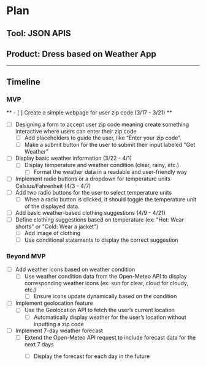 # Plan

## Tool: JSON APIS
## Product: Dress based on Weather App

---

## Timeline

### MVP
** - [ ]  Create a simple webpage for user zip code (3/17 - 3/21) **
  - [ ] Designing a form to accept user zip code meaning create something interactive where users can enter their zip code
      - [ ] Add placeholders to guide the user, like “Enter your zip code”.
       - [ ] Make a submit button for the user to submit their input labeled "Get Weather"
- [ ] Display basic weather information (3/22 - 4/1)
  - [ ] Display temperature and weather condition (clear, rainy, etc.)
       - [ ] Format the weather data in a readable and user-friendly way
- [ ]  Implement radio buttons or a dropdown for temperature units Celsius/Fahrenheit (4/3 - 4/7)
  - [ ]  Add two radio buttons for the user to select temperature units
      - [ ]  When a radio button is clicked, it should toggle the temperature unit of the displayed data.
- [ ]  Add basic weather-based clothing suggestions (4/9 - 4/21)
  - [ ]  Define clothing suggestions based on temperature (ex: "Hot: Wear shorts" or "Cold: Wear a jacket")
       - [ ]  Add image of clothing
       - [ ]  Use conditional statements to display the correct suggestion
### Beyond MVP

- [ ] Add weather icons based on weather condition
  - [ ] Use weather condition data from the Open-Meteo API to display corresponding weather icons (ex: sun for clear, cloud for cloudy, etc.)
       - [ ] Ensure icons update dynamically based on the condition
- [ ] Implement geolocation feature
  - [ ] Use the Geolocation API to fetch the user’s current location
       - [ ] Automatically display weather for the user’s location without inputting a zip code
- [ ] Implement 7-day weather forecast
  - [ ] Extend the Open-Meteo API request to include forecast data for the next 7 days
       - [ ] Display the forecast for each day in the future


<!-- EXAMPLE

## Tool: APIs
## Product: Green Glass Door riddle app

## Timeline

### MVP

- [ ] Front-end
  - [x] Webpage to collect input from user (deadline: 4/15)
  - [ ] Webpage to display "yes, but a ___ can't" or "no, but a ___ can" (deadline: 5/1)
- [x] Back-end
  - [x] Use regex to test whether or not the word can go through the GGD (deadline: 3/1)
  - [x] Use the Twinword API to find related words (deadline: 3/15)
    - [ ] Iterate through the words until an opposite example can be found (deadline: 4/1)

#### Beyond MVP

- [ ] Use another API to make sure the opposite example is a noun
- [ ] Automate notification of API limit to make sure I don’t exceed free quota
- [ ] A multiple choice quizzer that will test the user’s knowledge of the solution

-->





<!-- DO NOT USE THIS YET

| Name | Glows | Grows |
| -------- | ------- | ------- |
|   |   |
|   |   |
|   |   |
|   |   |
|   |   |
|   |   |

-->
